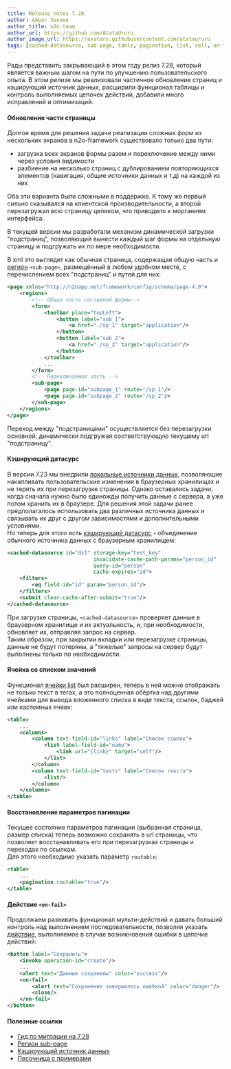 ```yaml
---
title: Release notes 7.28
author: Айрат Заляев
author_title: n2o team
author_url: https://github.com/AtataUruru
author_image_url: https://avatars.githubusercontent.com/atataururu
tags: [cached-datasource, sub-page, table, pagination, list, cell, on-fail, n2o, release-note, 7.28.0]
---
```


Рады представить закрывающий в этом году релиз 7.28, который является важным шагом на пути по улучшению пользовательского опыта.
В этом релизе мы реализовали частичное обновление страниц и  кэширующий источник данных, расширили функционал таблицы и контроль выполняемых цепочек действий, добавили много исправлений и оптимизаций.

<!--truncate-->

#### Обновление части страницы

Долгое время для решения задачи реализации сложных форм из нескольких экранов в n2o-framework существовало только два пути:

- загрузка всех экранов формы разом и переключение между ними через условия видимости
- разбиение на несколько страниц с дублированием повторяющихся элементов (навигация, общие источники данных и т.д) на каждой из них

Оба эти варианта были сложными в поддержке. К тому же первый сильно сказывался на клиентской производительности, а второй перезагружал всю страницу целиком, что приводило к морганиям интерфейса.

В текущей версии мы разработали механизм динамической загрузки "подстраниц", позволяющий вынести каждый шаг формы на отдельную страницу и подгружать их по мере необходимости.

В xml это выглядит как обычная страница, содержащая общую часть и [регион](/docs/guides/xml/region#sub-page) `<sub-page>`, размещённый в любом удобном месте, с перечислением всех "подстраниц" и путей для них:

```xml
<page xmlns="http://n2oapp.net/framework/config/schema/page-4.0">
    <regions>
        <!-- Общая часть составной формы-->
        <form>
            <toolbar place="topLeft">
                <button label="sub 1">
                    <a href="./sp_1" target="application"/>
                </button>
                <button label="sub 2">
                    <a href="./sp_2" target="application"/>
                </button>
            </toolbar>
            ...
        </form>
        <!-- Переключаемая часть -->
        <sub-page>
            <page page-id="subpage_1" route="/sp_1"/>
            <page page-id="subpage_2" route="/sp_2"/>
        </sub-page>
    </regions>
</page>
```

Переход между "подстраницами" осуществляется без перезагрузки основной, динамически подгружая соответствующую текущему url "подстраницу".

#### Кэширующий датасурс

В версии 7.23 мы внедрили [локальные источники данных](/docs/guides/manual/datasources#браузерное-хранилище), позволяющие накапливать пользовательские изменения в браузерных хранилищах и не терять их при перезагрузке страницы.
Однако оставались задачи, когда сначала нужно было единожды получить данные с сервера, а уже потом хранить их в браузере. Для решения этой задачи ранее предполагалось использовать два различных источника данных и связывать их друг с другом зависимостями и дополнительными условиями. <br/>
Но теперь для этого есть [кэширующий датасурс](/docs/guides/xml/datasource#cached-datasource) - объединение обычного источника данных с браузерным хранилищем:

```xml
<cached-datasource id="ds1" storage-key="test_key"
                            invalidate-cache-path-params="person_id"
                            query-id="person"
                            cache-expires="1d">
    <filters>
        <eq field-id="id" param="person_id"/>
    </filters>
    <submit clear-cache-after-submit="true"/>
</cached-datasource>
```

При загрузке страницы, `<cached-datasource>` проверяет данные в браузерном хранилище и их актуальность, и, при необходимости, обновляет их, отправляя запрос на сервер.<br/>
Таким образом, при закрытии вкладки или перезагрузке страницы, данные не будут потеряны, а "тяжелые" запросы на сервер будут выполнены только по необходимости.

#### Ячейка со списком значений

Функционал [ячейки list](/docs/guides/xml/cell/#list) был расширен, теперь в ней можно отображать не только текст в тегах, а это полноценная обёртка над другими ячейками для вывода вложенного списка в виде текста, ссылок, баджей или кастомных ячеек:

```xml
<table>
    ...
    <columns>
        <column text-field-id="links" label="Список ссылок">
            <list label-field-id="name">
                <link url="{link}" target="self"/>
            </list>
        </column>
        <column text-field-id="texts" label="Список текста">
            <list/>
        </column>
    </columns>
</table>
```

#### Восстановление параметров пагинации

Текущее состояние параметров пагинации (выбранная страница, размер списка) теперь возможно сохранять в url страницы, что позволяет восстанавливать его при перезагрузках страницы и переходах по ссылкам. <br/>
Для этого необходимо указать параметр `routable`:

```xml
<table>
    ...
    <pagination routable="true"/>
</table>
```

#### Действие `<on-fail>`

Продолжаем развивать функционал мульти-действий и давать больший контроль над выполнением последовательности, позволяя указать [действие](/docs/guides/xml/action#on-fail), выполняемое в случае возникновения ошибки в цепочке действий:

```xml
<button label="Сохранить">
    <invoke operation-id="create"/>
    ...
    <alert text="Данные сохранены" color="success"/>
    <on-fail>
        <alert text="Сохранение завершилось ошибкой" color="danger"/>
        <close/>
    </on-fail>
</button>
```

#### Полезные ссылки

- [Гид по миграции на 7.28](/docs/guides/migration/to_7_28)
- [Регион sub-page](/docs/guides/manual/components#sub-page)
- [Кэширующий источник данных](/docs/guides/manual/datasources#кэширующий-источник-данных)
- [Песочница с примерами](https://sandbox.i-novus.ru/?tab=versions)
